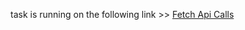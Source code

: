 task is running on the following link >> [Fetch Api Calls](https://ahmedalianz.github.io/NTI-Tasks/task2-Fetch%20Api%20Calls/)
